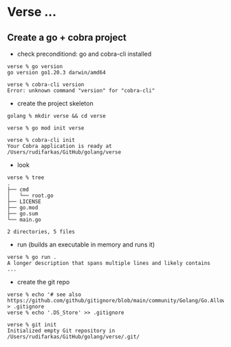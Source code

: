 # Verse ...

## Create a go + cobra project

- check preconditiond: go and cobra-cli installed

```
verse % go version
go version go1.20.3 darwin/amd64

verse % cobra-cli version
Error: unknown command "version" for "cobra-cli"
```

- create the project skeleton

```
golang % mkdir verse && cd verse

verse % go mod init verse

verse % cobra-cli init
Your Cobra application is ready at
/Users/rudifarkas/GitHub/golang/verse
```

- look

```
verse % tree
.
├── cmd
│   └── root.go
├── LICENSE
├── go.mod
├── go.sum
└── main.go

2 directories, 5 files
```

- run (builds an executable in memory and runs it)

```
verse % go run .
A longer description that spans multiple lines and likely contains
...
```

- create the git repo

```
verse % echo '# see also https://github.com/github/gitignore/blob/main/community/Golang/Go.AllowList.gitignore' > .gitignore
verse % echo '.DS_Store' >> .gitignore

verse % git init
Initialized empty Git repository in /Users/rudifarkas/GitHub/golang/verse/.git/

```

```

```

```

```

```

```
